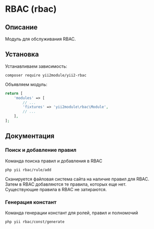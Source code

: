 RBAC (rbac)
===

## Описание

Модуль для обслуживания RBAC.

## Установка

Устанавливаем зависимость:

```
composer require yii2module/yii2-rbac
```

Объявляем модуль:

```php
return [
	'modules' => [
		// ...
		'fixtures' => 'yii2module\rbac\Module',
		// ...
	],
];
```

## Документация

### Поиск и добавление правил

Команда поиска правил и добавления в RBAC

```
php yii rbac/rule/add
```

Сканируется файловая система сайта на наличие правил для RBAC.
Затем в RBAC добавляются те правила, которых еще нет.
Существующие правила в RBAC не затираются.

### Генерация констант

Команда генерации констант для ролей, правил и полномочий

```
php yii rbac/const/generate
```
